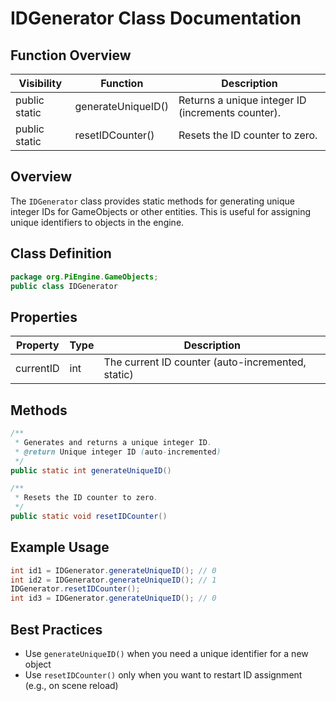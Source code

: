 # IDGenerator Class Documentation

## Function Overview
| Visibility | Function | Description |
|------------|----------|-------------|
| public static | generateUniqueID() | Returns a unique integer ID (increments counter). |
| public static | resetIDCounter()   | Resets the ID counter to zero. |

## Overview
The `IDGenerator` class provides static methods for generating unique integer IDs for GameObjects or other entities. This is useful for assigning unique identifiers to objects in the engine.

## Class Definition
```java
package org.PiEngine.GameObjects;
public class IDGenerator
```

## Properties
| Property | Type | Description |
|----------|------|-------------|
| currentID | int  | The current ID counter (auto-incremented, static) |

## Methods
```java
/**
 * Generates and returns a unique integer ID.
 * @return Unique integer ID (auto-incremented)
 */
public static int generateUniqueID()

/**
 * Resets the ID counter to zero.
 */
public static void resetIDCounter()
```

## Example Usage
```java
int id1 = IDGenerator.generateUniqueID(); // 0
int id2 = IDGenerator.generateUniqueID(); // 1
IDGenerator.resetIDCounter();
int id3 = IDGenerator.generateUniqueID(); // 0
```

## Best Practices
- Use `generateUniqueID()` when you need a unique identifier for a new object
- Use `resetIDCounter()` only when you want to restart ID assignment (e.g., on scene reload)
